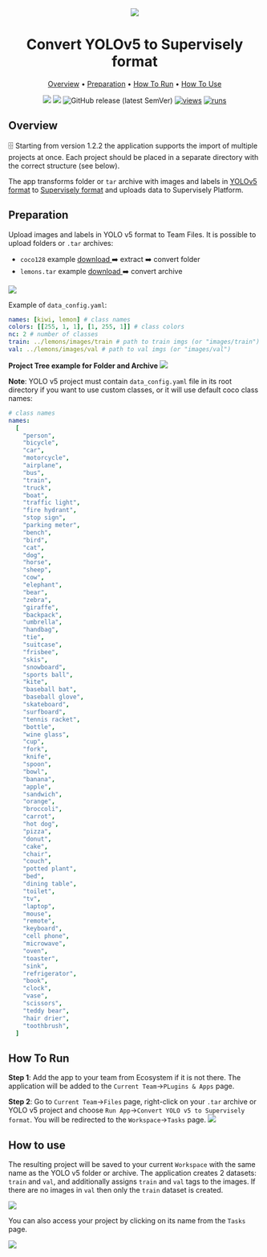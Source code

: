 <div align="center" markdown>

<img src="https://user-images.githubusercontent.com/106374579/183682359-b061f772-fa5f-43bd-96f5-59951c677c4b.png"/>

# Convert YOLOv5 to Supervisely format

<p align="center">
  <a href="#Overview">Overview</a> •
  <a href="#Preparation">Preparation</a> •
  <a href="#How-To-Run">How To Run</a> •
  <a href="#How-To-Use">How To Use</a>
</p>

[![](https://img.shields.io/badge/supervisely-ecosystem-brightgreen)](../../../../supervisely-ecosystem/convert-yolov5-to-supervisely-format)
[![](https://img.shields.io/badge/slack-chat-green.svg?logo=slack)](https://supervisely.com/slack)
![GitHub release (latest SemVer)](https://img.shields.io/github/v/release/supervisely-ecosystem/convert-yolov5-to-supervisely-format)
[![views](https://app.supervisely.com/img/badges/views/supervisely-ecosystem/convert-yolov5-to-supervisely-format.png)](https://supervisely.com)
[![runs](https://app.supervisely.com/img/badges/runs/supervisely-ecosystem/convert-yolov5-to-supervisely-format.png)](https://supervisely.com)

</div>

## Overview

🗄️ Starting from version 1.2.2 the application supports the import of multiple projects at once. Each project should be placed in a separate directory with the correct structure (see below).

The app transforms folder or `tar` archive with images and labels in [YOLOv5 format](https://github.com/ultralytics/yolov5/wiki/Train-Custom-Data) to [Supervisely format](https://docs.supervisely.com/data-organization/00_ann_format_navi) and uploads data to Supervisely Platform.

## Preparation

Upload images and labels in YOLO v5 format to Team Files. It is possible to upload folders or `.tar` archives:
 - `coco128` example [download ](https://github.com/ultralytics/assets/releases/download/v0.0.0/coco128.zip) ➡️ extract ➡️ convert folder
 - `lemons.tar` example [download ](https://github.com/supervisely-ecosystem/convert-yolov5-to-supervisely-format/releases/download/v2.0.1/lemons.tar) ➡️ convert archive

![](https://github.com/supervisely-ecosystem/convert-yolov5-to-supervisely-format/assets/79905215/f3358661-7fff-48cd-8ca4-f0989752022d)

Example of `data_config.yaml`:

```yaml
names: [kiwi, lemon] # class names
colors: [[255, 1, 1], [1, 255, 1]] # class colors
nc: 2 # number of classes
train: ../lemons/images/train # path to train imgs (or "images/train")
val: ../lemons/images/val # path to val imgs (or "images/val")
```

**Project Tree example for Folder and Archive**
<img src="https://github.com/supervisely-ecosystem/convert-yolov5-to-supervisely-format/assets/79905215/370338f5-8e10-46f0-9506-4bcd7c1c325f"/>

**Note**: YOLO v5 project must contain `data_config.yaml` file in its root directory if you want to use custom classes,
or it will use default coco class names:

```yaml
# class names
names:
  [
    "person",
    "bicycle",
    "car",
    "motorcycle",
    "airplane",
    "bus",
    "train",
    "truck",
    "boat",
    "traffic light",
    "fire hydrant",
    "stop sign",
    "parking meter",
    "bench",
    "bird",
    "cat",
    "dog",
    "horse",
    "sheep",
    "cow",
    "elephant",
    "bear",
    "zebra",
    "giraffe",
    "backpack",
    "umbrella",
    "handbag",
    "tie",
    "suitcase",
    "frisbee",
    "skis",
    "snowboard",
    "sports ball",
    "kite",
    "baseball bat",
    "baseball glove",
    "skateboard",
    "surfboard",
    "tennis racket",
    "bottle",
    "wine glass",
    "cup",
    "fork",
    "knife",
    "spoon",
    "bowl",
    "banana",
    "apple",
    "sandwich",
    "orange",
    "broccoli",
    "carrot",
    "hot dog",
    "pizza",
    "donut",
    "cake",
    "chair",
    "couch",
    "potted plant",
    "bed",
    "dining table",
    "toilet",
    "tv",
    "laptop",
    "mouse",
    "remote",
    "keyboard",
    "cell phone",
    "microwave",
    "oven",
    "toaster",
    "sink",
    "refrigerator",
    "book",
    "clock",
    "vase",
    "scissors",
    "teddy bear",
    "hair drier",
    "toothbrush",
  ]
```

## How To Run

**Step 1**: Add the app to your team from Ecosystem if it is not there. The application will be added to the `Current Team`->`PLugins & Apps` page.

**Step 2**: Go to `Current Team`->`Files` page, right-click on your `.tar` archive or YOLO v5 project and choose `Run App`->`Convert YOLO v5 to Supervisely format`. You will be redirected to the `Workspace`->`Tasks` page.
<img src="https://github.com/supervisely-ecosystem/convert-yolov5-to-supervisely-format/assets/79905215/36a1b40e-e085-4bec-89fd-a5c60a00498f"/>

## How to use

The resulting project will be saved to your current `Workspace` with the same name as the YOLO v5 folder or archive.
The application creates 2 datasets: `train` and `val`, and additionally assigns `train` and `val` tags to the images.
If there are no images in `val` then only the `train` dataset is created.

<img src="https://github.com/supervisely-ecosystem/convert-yolov5-to-supervisely-format/assets/79905215/b9580775-81cb-425c-902e-c58cb6e203bb"/>

You can also access your project by clicking on its name from the `Tasks` page.

<img src="https://github.com/supervisely-ecosystem/convert-yolov5-to-supervisely-format/assets/79905215/3a844a93-f88b-4063-86b9-098cb60e061f"/>

